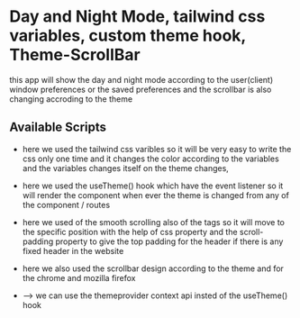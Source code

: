 # Day and Night Mode, tailwind css variables, custom theme hook, Theme-ScrollBar

this app will show the day and night mode according to the user(client) window preferences or the saved preferences and the scrollbar is also changing accroding to the theme

## Available Scripts

-   here we used the tailwind css varibles so it will be very easy to write the css only one time and it changes the color according to the variables and the variables changes itself on the theme changes,
-   here we used the useTheme() hook which have the event listener so it will render the component when ever the theme is changed from any of the component / routes
-   here we used of the smooth scrolling also of the <ahref/> tags so it will move to the specific position with the help of css property and the scroll-padding property to give the top padding for the header if there is any fixed header in the website
-   here we also used the scrollbar design according to the theme and for the chrome and mozilla firefox

-   --> we can use the themeprovider context api insted of the useTheme() hook
